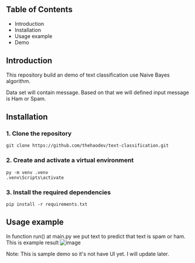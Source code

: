 ## Table of Contents

- Introduction
- Installation
- Usage example
- Demo
## Introduction
This repository build an demo of text classification use Naive Bayes algorithm. 

Data set will contain message. Based on that we will defined input message is Ham or Spam.
## Installation
### 1. Clone the repository  
```
git clone https://github.com/thehaodev/text-classification.git
```
### 2. Create and activate a virtual environment 
```
py -m venv .venv
.venv\Scripts\activate
```
### 3. Install the required dependencies 
```
pip install -r requirements.txt
```
## Usage example
In function run() at main.py we put text to predict that text is spam or ham.
This is example result
![image](https://github.com/user-attachments/assets/22af58d1-0e49-4c3d-9be4-321f513a60b1)

Note: This is sample demo so it's not have UI yet. I will update later. 


